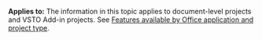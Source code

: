   **Applies to:** The information in this topic applies to document\-level projects and VSTO Add\-in projects. See [Features available by Office application and project type](../../vsto/features-available-by-office-application-and-project-type.md).

  